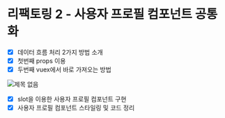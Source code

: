# 리팩토링 2 - 사용자 프로필 컴포넌트 공통화

- [x] 데이터 흐름 처리 2가지 방법 소개
- [x] 첫번째 props 이용
- [x] 두번째 vuex에서 바로 가져오는 방법

![제목 없음](https://user-images.githubusercontent.com/56942649/84909186-58ff7e00-b0f0-11ea-81f8-0fddd7f483c7.png)

- [x] slot을 이용한 사용자 프로필 컴포넌트 구현
- [x] 사용자 프로필 컴포넌트 스타일링 및 코드 정리
